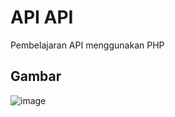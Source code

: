 # API API

Pembelajaran API menggunakan PHP

## Gambar

![image](https://user-images.githubusercontent.com/46425489/172976561-fc9a761c-9574-4de7-81a3-7651b7e54f0e.png)
